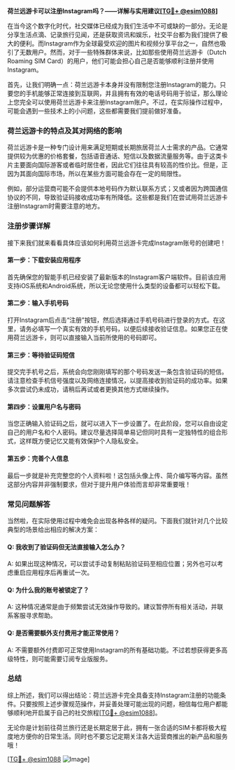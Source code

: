 **荷兰远游卡可以注册Instagram吗？——详解与实用建议[[TG💪+ @esim1088](https://t.me/s/esim1088)]**

在当今这个数字化时代，社交媒体已经成为我们生活中不可或缺的一部分。无论是分享生活点滴、记录旅行见闻，还是获取资讯和娱乐，社交平台都为我们提供了极大的便利。而Instagram作为全球最受欢迎的图片和视频分享平台之一，自然也吸引了无数用户。然而，对于一些特殊群体来说，比如那些使用荷兰远游卡（Dutch Roaming SIM Card）的用户，他们可能会担心自己是否能够顺利注册并使用Instagram。

首先，让我们明确一点：荷兰远游卡本身并没有限制您注册Instagram的能力。只要您的手机能够正常连接到互联网，并且拥有有效的电话号码用于验证，那么理论上您完全可以使用荷兰远游卡来注册Instagram账户。不过，在实际操作过程中，可能会遇到一些技术上的小问题，这些都需要我们提前做好准备。

### 荷兰远游卡的特点及其对网络的影响

荷兰远游卡是一种专门设计用来满足短期或长期旅居荷兰人士需求的产品。它通常提供较为优惠的价格套餐，包括语音通话、短信以及数据流量服务等。由于这类卡片主要面向国际游客或者临时居住者，因此它们往往具有较高的性价比。但是，正因为其面向国际市场，所以在某些方面可能会存在一定的局限性。

例如，部分运营商可能不会提供本地号码作为默认联系方式；又或者因为跨国通信协议的不同，导致验证码接收成功率有所降低。这些都是我们在尝试用荷兰远游卡注册Instagram时需要注意的地方。

### 注册步骤详解

接下来我们就来看看具体应该如何利用荷兰远游卡完成Instagram账号的创建吧！

#### 第一步：下载安装应用程序
首先确保您的智能手机已经安装了最新版本的Instagram客户端软件。目前该应用支持iOS系统和Android系统，所以无论您使用什么类型的设备都可以轻松下载。

#### 第二步：输入手机号码
打开Instagram后点击“注册”按钮，然后选择通过手机号码进行登录的方式。在这里，请务必填写一个真实有效的手机号码，以便后续接收验证信息。如果您正在使用荷兰远游卡，则可以直接输入当前所使用的号码即可。

#### 第三步：等待验证码短信
提交完手机号之后，系统会向您刚刚填写的那个号码发送一条包含验证码的短信。请注意检查手机信号强度以及网络连接情况，以提高接收到验证码的成功率。如果多次尝试仍未成功，请稍后再试或者更换其他方式继续操作。

#### 第四步：设置用户名与密码
当您正确输入验证码之后，就可以进入下一步设置了。在此阶段，您可以自由设定自己的用户名和个人密码。建议尽量选择简单易记但同时具有一定独特性的组合形式，这样既方便记忆又能有效保护个人隐私安全。

#### 第五步：完善个人信息
最后一步就是补充完整您的个人资料啦！这包括头像上传、简介编写等内容。虽然这部分内容并非强制要求，但对于提升用户体验而言却非常重要哦！

### 常见问题解答

当然啦，在实际使用过程中难免会出现各种各样的疑问。下面我们就针对几个比较典型的场景给出相应的解决方案：

#### Q: 我收到了验证码但无法直接输入怎么办？
A: 如果出现这种情况，可以尝试手动复制粘贴验证码至相应位置；另外也可以考虑重启应用程序后再重试一次。

#### Q: 为什么我的账号被锁定了？
A: 这种情况通常是由于频繁尝试无效操作导致的。建议暂停所有相关活动，并联系客服寻求帮助。

#### Q: 是否需要额外支付费用才能正常使用？
A: 不需要额外付费即可正常使用Instagram的所有基础功能。不过若想获得更多高级特性，则可能需要订阅专业版服务。

### 总结

综上所述，我们可以得出结论：荷兰远游卡完全具备支持Instagram注册的功能条件。只要按照上述步骤规范操作，并妥善处理可能出现的问题，相信每位用户都能够顺利地开启属于自己的社交旅程[[TG💪+ @esim1088](https://t.me/s/esim1088)]。

无论你是计划前往荷兰旅行还是长期定居于此，拥有一张合适的SIM卡都将极大程度地方便你的日常生活。同时也不要忘记定期关注各大运营商推出的新产品和服务哦！

[[TG💪+ @esim1088](https://t.me/s/esim1088) ![Image](https://i.postimg.cc/4NQfJmqS/Snipaste-2025-05-13-00-14-12.png)]